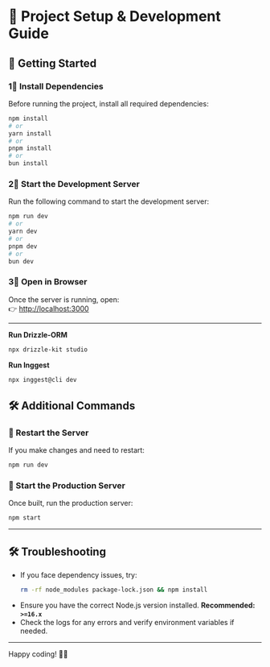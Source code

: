 # 🚀 Project Setup & Development Guide

## 📌 Getting Started

### 1⃣ Install Dependencies  
Before running the project, install all required dependencies:

```bash
npm install
# or
yarn install
# or
pnpm install
# or
bun install
```

### 2⃣ Start the Development Server  
Run the following command to start the development server:

```bash
npm run dev
# or
yarn dev
# or
pnpm dev
# or
bun dev
```

### 3⃣ Open in Browser  
Once the server is running, open:  
👉 [http://localhost:3000](http://localhost:3000)  

---

**Run Drizzle-ORM**
```bash
npx drizzle-kit studio
```

**Run Inggest**
```bash
npx inggest@cli dev
```

## 🛠 Additional Commands

### 🔄 Restart the Server
If you make changes and need to restart:

```bash
npm run dev
```


### 🚀 Start the Production Server  
Once built, run the production server:

```bash
npm start
```

---

## 🛠 Troubleshooting  

- If you face dependency issues, try:
  ```bash
  rm -rf node_modules package-lock.json && npm install
  ```
- Ensure you have the correct Node.js version installed. **Recommended: `>=16.x`**  
- Check the logs for any errors and verify environment variables if needed.

---

Happy coding! 🎉🚀

